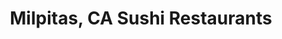 ---
layout: city
title: Milpitas, CA Sushi Restaurants
permalink: /california/milpitas/
stateAbbr: CA
stateName: California
cityName: Milpitas

---